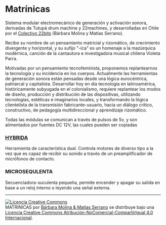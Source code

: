 # Matrínicas

  Sistema modular electromecánico de generación y activación sonora, derivadas de Tutupá drum machine y 22machines, y desarrolladas en Chile por el [Colectivo 22bits](https://www.22bits.org) (Bárbara Molina y Matías Serrano).
  
  Recibe su nombre de un pensamiento matricial y rizomático, de crecimiento divergente y horizontal, y su sufijo "-ica" es un homenaje a la mazúrquica modérnica, canción de la cantautora e investigadora musical chilena Violeta Parra.
  
  Motivadas por un pensamiento tecnofeminista, proponemos replantearnos la tecnología y su incidencia en los cuerpos. Actualmente las herramientas de generación sonora están pensadas desde una lógica eurocéntrica, patriarcal y capitalista. Desarrollar hoy en día tecnología en latinoamérica, históricamente subyugada en el colonialismo, requiere replantear los modos de diseño, producción y distribución de las dispositivas, utilizando tecnologías, estéticas e imaginarios locales, y transformando la lógica clientelista de la transmisión fabricante-usuario, hacia un diálogo crítico, constructivo, de pedagogía multidireccional y aprendizaje rizomático.

 Todas las módulas se comunican a través de pulsos de 5v, y son alimentados por fuentes DC 12V, las cuales pueden ser copiadas
  
  ### [HYBRIDA](https://github.com/22bits/Matrinicas/tree/master/Hybrida)

  Herramienta de característica dual. Controla motores de diverso tipo a la vez que es capaz de recibir su sonido a través de un preamplificador de micrófonos de contacto.
  
  ### MICROSEQULENTA

  Secuenciadora-suculenta pequeña, permite encender y apagar su salida en base a un reloj interno o leyendo una señal externa.
     
 
 ____________________
<a rel="license" href="http://creativecommons.org/licenses/by-nc-sa/4.0/"><img alt="Licencia Creative Commons" style="border-width:0" src="https://i.creativecommons.org/l/by-nc-sa/4.0/88x31.png" /></a><br /><span xmlns:dct="http://purl.org/dc/terms/" href="http://purl.org/dc/dcmitype/InteractiveResource" property="dct:title" rel="dct:type">MATRINICAS</span> por <a xmlns:cc="http://creativecommons.org/ns#" href="http://www.22bits.org" property="cc:attributionName" rel="cc:attributionURL">Bárbara Molina & Matías Serrano</a> se distribuye bajo una <a rel="license" href="http://creativecommons.org/licenses/by-nc-sa/4.0/">Licencia Creative Commons Atribución-NoComercial-CompartirIgual 4.0 Internacional</a>.
